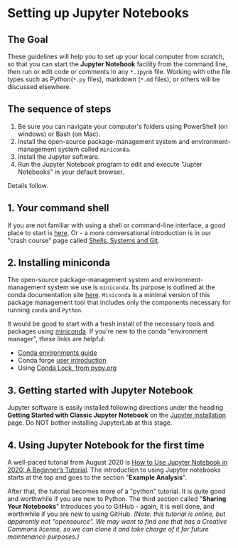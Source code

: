 # Setting up Jupyter Notebooks

## The Goal

These guidelines will help you to set up your local computer from scratch, so that you can start the **Jupyter Notebook** facility from the command line, then run or edit code or comments in any `*.ipynb` file. Working with othe file types such as Python(`*.py` files), markdown (`*.md` files), or others will be discussed elsewhere.

## The sequence of steps

1. Be sure you can navigate your computer's folders using PowerShell (on windows) or Bash (on Mac).
2. Install the open-source package-management system and environment-management system called `miniconda`.
3. Install the Jupyter software.
4. Run the Jupyter Notebook program to edit and execute "Jupter Notebooks" in your default browser.

Details follow.

## 1. Your command shell

If you are not familiar with using a shell or command-line interface, a good place to start is [here](commandline.md). Or - a more conversational introduction is in our "crash course" page called [Shells, Systems and Git](al's_crashcorse/shells_crash_course.html).

## 2. Installing miniconda

The open-source package-management system and environment-management system we use is `miniconda`. Its purpose is outlined at the conda documentation site [here](https://conda.io/projects/conda/en/latest/index.html). `Miniconda` is a minimal version of this package management tool that includes only the components necessary for running `conda` and `Python`.

It would be good to start with a fresh install of the necessary tools and packages using [miniconda](https://docs.conda.io/en/latest/miniconda.html).
If you're new to the conda "environment manager", these links are helpful:

- [Conda environments guide](https://towardsdatascience.com/a-guide-to-conda-environments-bc6180fc533)
- Conda forge [user introduction](https://conda-forge.org/docs/user/introduction.html)
- Using [Conda Lock, from pypy.org](https://pypi.org/project/conda-lock/)

## 3. Getting started with Jupyter Notebook

Jupyter software is easily installed following directions under the heading **Getting Started with Classic Jupyter Notebook** on the [Jupyter installation](https://jupyter.org/install.html) page. Do NOT bother installing JupyterLab at this stage.

## 4. Using Jupyter Notebook for the first time

A well-paced tutorial from August 2020 is [How to Use Jupyter Notebook in 2020: A Beginner’s Tutorial](https://www.dataquest.io/blog/jupyter-notebook-tutorial/). The introduction to using Jupyter notebooks starts at the top and goes to the section "**Example Analysis**".

After that, the tutorial becomes more of a "python" tutorial. It is quite good and worthwhile if you are new to Python. The third section called "**Sharing Your Notebooks**" introduces you to GitHub - again, it is well done, and worthwhile if you are new to using GitHub. *(Note: this tutorial is online, but apparently not "opensource". We may want to find one that has a Creative Commons license, so we can clone it and take charge of it for future maintenance purposes.)*
